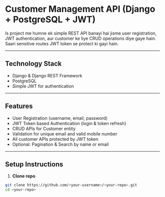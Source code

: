 # Customer Management API (Django + PostgreSQL + JWT)

Is project me humne ek simple REST API banayi hai jisme user registration, JWT authentication, aur customer ke liye CRUD operations diye gaye hain. Saari sensitive routes JWT token se protect ki gayi hain.

---

## Technology Stack

- Django & Django REST Framework
- PostgreSQL
- Simple JWT for authentication

---

## Features

- User Registration (username, email, password)
- JWT Token based Authentication (login & token refresh)
- CRUD APIs for Customer entity
- Validation for unique email and valid mobile number
- All customer APIs protected by JWT token
- Optional: Pagination & Search by name or email

---

## Setup Instructions

1. **Clone repo**

```bash
git clone https://github.com/<your-username>/<your-repo>.git
cd <your-repo>
